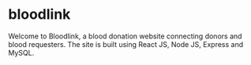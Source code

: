 # bloodlink
Welcome to Bloodlink, a blood donation website connecting donors and blood requesters. The site is built using React JS, Node JS, Express and MySQL.
